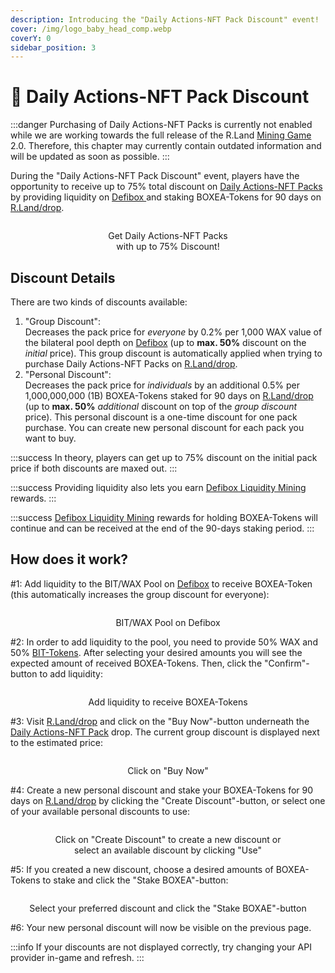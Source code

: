 ```yaml
---
description: Introducing the "Daily Actions-NFT Pack Discount" event!
cover: /img/logo_baby_head_comp.webp
coverY: 0
sidebar_position: 3
---
```


# 💸 Daily Actions-NFT Pack Discount

:::danger
Purchasing of Daily Actions-NFT Packs is currently not enabled while we are working towards the full release of the R.Land [Mining Game](/gaming/r.land-mining-game/) 2.0. Therefore, this chapter may currently contain outdated information and will be updated as soon as possible.
:::

During the "Daily Actions-NFT Pack Discount" event, players have the opportunity to receive up to 75% total discount on [Daily Actions-NFT Packs](daily-actions-nft-pack-discount.md) by providing liquidity on [Defibox ](https://wax.defibox.io/marketDetail/131)and staking BOXEA-Tokens for 90 days on [R.Land/drop](https://play.r.land/drop).

<center><img src="/img/DA_comp.webp" alt="" /><figcaption><p>Get Daily Actions-NFT Packs <br/>with up to 75% Discount!</p></figcaption></center>

## Discount Details

There are two kinds of discounts available:

1. "Group Discount": \
   Decreases the pack price for _everyone_ by 0.2% per 1,000 WAX value of the bilateral pool depth on [Defibox](https://wax.defibox.io/marketDetail/131) (up to **max. 50%** discount on the _initial_ price). This group discount is automatically applied when trying to purchase Daily Actions-NFT Packs on [R.Land/drop](https://play.r.land/drop).
2. "Personal Discount": \
   Decreases the pack price for _individuals_ by an additional 0.5% per 1,000,000,000 (1B) BOXEA-Tokens staked for 90 days on [R.Land/drop](https://play.r.land/drop) (up to **max. 50%** _additional_ discount on top of the _group discount_ price). This personal discount is a one-time discount for one pack purchase. You can create new personal discount for each pack you want to buy.

:::success
In theory, players can get up to 75% discount on the initial pack price if both discounts are maxed out.
:::

:::success
Providing liquidity also lets you earn [Defibox Liquidity Mining](defibox-liquidity-mining.md) rewards.
:::

:::success
[Defibox Liquidity Mining](defibox-liquidity-mining.md) rewards for holding BOXEA-Tokens will continue and can be received at the end of the 90-days staking period.
:::

## How does it work?

\#1: Add liquidity to the BIT/WAX Pool on [Defibox](https://wax.defibox.io/marketDetail/131) to receive BOXEA-Token (this automatically increases the group discount for everyone):

<center><img src="/img/Add Liquidity.PNG" alt="" /><figcaption><p>BIT/WAX Pool on Defibox</p></figcaption></center>

\#2: In order to add liquidity to the pool, you need to provide 50% WAX and 50% [BIT-Tokens](/tokenomics/bit-token). After selecting your desired amounts you will see the expected amount of received BOXEA-Tokens. Then, click the "Confirm"-button to add liquidity:

<center><img src="/img/Receive BOXEA.PNG" alt="" /><figcaption><p>Add liquidity to receive BOXEA-Tokens</p></figcaption></center>

\#3: Visit [R.Land/drop](https://play.r.land/drop) and click on the "Buy Now"-button underneath the [Daily Actions-NFT Pack](daily-actions-nft-pack-discount.md) drop. The current group discount is displayed next to the estimated price:

<center><img src="/img/BUY NOW.PNG" alt="" /><figcaption><p>Click on "Buy Now"</p></figcaption></center>

\#4: Create a new personal discount and stake your BOXEA-Tokens for 90 days on [R.Land/drop](https://play.r.land/drop) by clicking the "Create Discount"-button, or select one of your available personal discounts to use:

<center><img src="/img/Create Discount.PNG" alt="" /><figcaption><p>Click on "Create Discount" to create a new discount or<br/>select an available discount by clicking "Use"</p></figcaption></center>

\#5: If you created a new discount, choose a desired amounts of BOXEA-Tokens to stake and click the "Stake BOXEA"-button:

<center><img src="/img/Choose discount.PNG" alt="" /><figcaption><p>Select your preferred discount and click the "Stake BOXAE"-button</p></figcaption></center>

\#6: Your new personal discount will now be visible on the previous page.

:::info
If your discounts are not displayed correctly, try changing your API provider in-game and refresh.
:::
